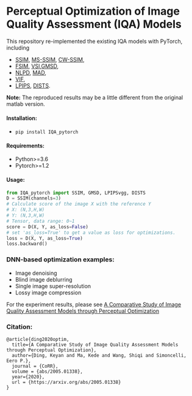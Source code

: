 # Perceptual Optimization of Image Quality Assessment (IQA) Models

This repository re-implemented the existing IQA models with PyTorch, including
- [SSIM](https://www.cns.nyu.edu/~lcv/ssim/), [MS-SSIM](https://ece.uwaterloo.ca/~z70wang/publications/msssim.html), [CW-SSIM](https://www.mathworks.com/matlabcentral/fileexchange/43017-complex-wavelet-structural-similarity-index-cw-ssim),
- [FSIM](https://sse.tongji.edu.cn/linzhang/IQA/FSIM/FSIM.htm), [VSI](https://sse.tongji.edu.cn/linzhang/IQA/VSI/VSI.htm),[GMSD](https://www4.comp.polyu.edu.hk/~cslzhang/IQA/GMSD/GMSD.htm),
- [NLPD](https://www.cns.nyu.edu/~lcv/NLPyr/), [MAD](http://vision.eng.shizuoka.ac.jp/mod/url/view.php?id=54),
- [VIF](https://live.ece.utexas.edu/research/Quality/VIF.htm),
- [LPIPS](https://github.com/richzhang/PerceptualSimilarity), [DISTS](https://github.com/dingkeyan93/DISTS).

**Note:** The reproduced results may be a little different from the original matlab version.

#### Installation:
- ```pip install IQA_pytorch```

#### Requirements: 
- Python>=3.6
- Pytorch>=1.2

#### Usage:
```python
from IQA_pytorch import SSIM, GMSD, LPIPSvgg, DISTS
D = SSIM(channels=3)
# Calculate score of the image X with the reference Y
# X: (N,3,H,W) 
# Y: (N,3,H,W) 
# Tensor, data range: 0~1
score = D(X, Y, as_loss=False) 
# set 'as_loss=True' to get a value as loss for optimizations.
loss = D(X, Y, as_loss=True)
loss.backward()
```

### DNN-based optimization examples:
- Image denoising
- Blind image deblurring
- Single image super-resolution
- Lossy image compression

For the experiment results, please see [A Comparative Study of Image Quality Assessment Models through Perceptual Optimization](https://arxiv.org/abs/2005.01338)  

### Citation:
```
@article{ding2020optim,
  title={A Comparative Study of Image Quality Assessment Models through Perceptual Optimization},
  author={Ding, Keyan and Ma, Kede and Wang, Shiqi and Simoncelli, Eero P.},
  journal = {CoRR},
  volume = {abs/2005.01338},
  year={2020},
  url = {https://arxiv.org/abs/2005.01338}
}
```